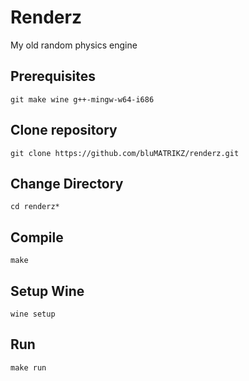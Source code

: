 # Renderz
My old random physics engine

## Prerequisites
```
git make wine g++-mingw-w64-i686
```
## Clone repository
```
git clone https://github.com/bluMATRIKZ/renderz.git
```
## Change Directory
```
cd renderz*
```
## Compile
```
make
```
## Setup Wine
```
wine setup
```
## Run
```
make run
```
